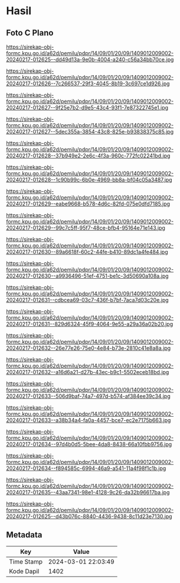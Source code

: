 # Hasil

## Foto C Plano

https://sirekap-obj-formc.kpu.go.id/a62d/pemilu/pdpr/14/09/01/20/09/1409012009002-20240217-012625--dd49d13a-9e0b-4004-a240-c56a34bb70ce.jpg

https://sirekap-obj-formc.kpu.go.id/a62d/pemilu/pdpr/14/09/01/20/09/1409012009002-20240217-012626--7c266537-29f3-4045-8b19-3c697ce1d926.jpg

https://sirekap-obj-formc.kpu.go.id/a62d/pemilu/pdpr/14/09/01/20/09/1409012009002-20240217-012627--9f25e7b2-d9e5-43c4-93f1-7e87322745e1.jpg

https://sirekap-obj-formc.kpu.go.id/a62d/pemilu/pdpr/14/09/01/20/09/1409012009002-20240217-012627--5dec355a-3854-43c8-825e-b93838375c85.jpg

https://sirekap-obj-formc.kpu.go.id/a62d/pemilu/pdpr/14/09/01/20/09/1409012009002-20240217-012628--37b949e2-2e6c-4f3a-960c-772fc02241bd.jpg

https://sirekap-obj-formc.kpu.go.id/a62d/pemilu/pdpr/14/09/01/20/09/1409012009002-20240217-012628--1c90b99c-6b0e-4969-bb8a-bf04c05a3487.jpg

https://sirekap-obj-formc.kpu.go.id/a62d/pemilu/pdpr/14/09/01/20/09/1409012009002-20240217-012629--eabe9668-b578-4d6c-82fd-075e0dfd7185.jpg

https://sirekap-obj-formc.kpu.go.id/a62d/pemilu/pdpr/14/09/01/20/09/1409012009002-20240217-012629--99c7c5ff-95f7-48ce-bfb4-95164e71e143.jpg

https://sirekap-obj-formc.kpu.go.id/a62d/pemilu/pdpr/14/09/01/20/09/1409012009002-20240217-012630--89a6618f-60c2-44fe-b410-89dc1a4fe484.jpg

https://sirekap-obj-formc.kpu.go.id/a62d/pemilu/pdpr/14/09/01/20/09/1409012009002-20240217-012630--a9936496-51ef-4751-be1c-3d50690a108a.jpg

https://sirekap-obj-formc.kpu.go.id/a62d/pemilu/pdpr/14/09/01/20/09/1409012009002-20240217-012631--cdbcea69-03c7-436f-b7bf-7aca7d03c20e.jpg

https://sirekap-obj-formc.kpu.go.id/a62d/pemilu/pdpr/14/09/01/20/09/1409012009002-20240217-012631--829d6324-45f9-4064-9e55-a29a36a02b20.jpg

https://sirekap-obj-formc.kpu.go.id/a62d/pemilu/pdpr/14/09/01/20/09/1409012009002-20240217-012632--26e77e26-75e0-4e84-b73e-2810c41e8a8a.jpg

https://sirekap-obj-formc.kpu.go.id/a62d/pemilu/pdpr/14/09/01/20/09/1409012009002-20240217-012632--a16d6a21-d27b-43ec-b9c1-5502eceb18bd.jpg

https://sirekap-obj-formc.kpu.go.id/a62d/pemilu/pdpr/14/09/01/20/09/1409012009002-20240217-012633--506d9baf-74a7-497d-b574-af384ee39c34.jpg

https://sirekap-obj-formc.kpu.go.id/a62d/pemilu/pdpr/14/09/01/20/09/1409012009002-20240217-012633--a38b34a4-fa0a-4457-bce7-ec2e7175b663.jpg

https://sirekap-obj-formc.kpu.go.id/a62d/pemilu/pdpr/14/09/01/20/09/1409012009002-20240217-012634--97d4b0d5-5bee-4da8-8438-66a10fbb9756.jpg

https://sirekap-obj-formc.kpu.go.id/a62d/pemilu/pdpr/14/09/01/20/09/1409012009002-20240217-012634--f894585c-6994-46a9-a541-11a4f98f1c1b.jpg

https://sirekap-obj-formc.kpu.go.id/a62d/pemilu/pdpr/14/09/01/20/09/1409012009002-20240217-012635--43aa7341-98e1-4128-9c26-da32b96617ba.jpg

https://sirekap-obj-formc.kpu.go.id/a62d/pemilu/pdpr/14/09/01/20/09/1409012009002-20240217-012625--d43b076c-8840-4436-9438-8c11d23e7130.jpg


## Metadata

| Key        | Value               |
| ---------- | ------------------- |
| Time Stamp | 2024-03-01 22:03:49 |
| Kode Dapil | 1402                |



